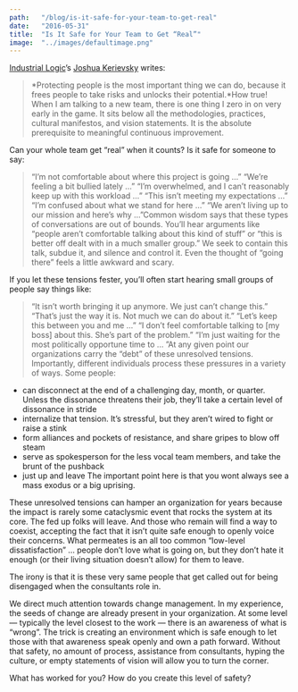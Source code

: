 ```yaml
---
path:	"/blog/is-it-safe-for-your-team-to-get-real"
date:	"2016-05-31"
title:	"Is It Safe for Your Team to Get “Real”"
image:	"../images/defaultimage.png"
---
```


[Industrial Logic](https://medium.com/u/9338d76c0d7a)’s [Joshua Kerievsky](https://medium.com/u/28229c304ac9) writes:


> *Protecting people is the most important thing we can do, because it frees people to take risks and unlocks their potential.*How true! When I am talking to a new team, there is one thing I zero in on very early in the game. It sits below all the methodologies, practices, cultural manifestos, and vision statements. It is the absolute prerequisite to meaningful continuous improvement.

Can your whole team get “real” when it counts? Is it safe for someone to say:


> “I’m not comfortable about where this project is going …”
> “We’re feeling a bit bullied lately …”
> “I’m overwhelmed, and I can’t reasonably keep up with this workload …”
> “This isn’t meeting my expectations …”
> “I’m confused about what we stand for here …”
> “We aren’t living up to our mission and here’s why …”Common wisdom says that these types of conversations are out of bounds. You’ll hear arguments like “people aren’t comfortable talking about this kind of stuff” or “this is better off dealt with in a much smaller group.” We seek to contain this talk, subdue it, and silence and control it. Even the thought of “going there” feels a little awkward and scary.

If you let these tensions fester, you’ll often start hearing small groups of people say things like:


> “It isn’t worth bringing it up anymore. We just can’t change this.”
> “That’s just the way it is. Not much we can do about it.”
> “Let’s keep this between you and me …”
> “I don’t feel comfortable talking to [my boss] about this. She’s part of the problem.”
> “I’m just waiting for the most politically opportune time to … ”At any given point our organizations carry the “debt” of these unresolved tensions. Importantly, different individuals process these pressures in a variety of ways. Some people:

* can disconnect at the end of a challenging day, month, or quarter. Unless the dissonance threatens their job, they’ll take a certain level of dissonance in stride
* internalize that tension. It’s stressful, but they aren’t wired to fight or raise a stink
* form alliances and pockets of resistance, and share gripes to blow off steam
* serve as spokesperson for the less vocal team members, and take the brunt of the pushback
* just up and leave
The important point here is that you wont always see a mass exodus or a big uprising.

These unresolved tensions can hamper an organization for years because the impact is rarely some cataclysmic event that rocks the system at its core. The fed up folks will leave. And those who remain will find a way to coexist, accepting the fact that it isn’t quite safe enough to openly voice their concerns. What permeates is an all too common “low-level dissatisfaction” … people don’t love what is going on, but they don’t hate it enough (or their living situation doesn’t allow) for them to leave.

The irony is that it is these very same people that get called out for being disengaged when the consultants role in.

We direct much attention towards change management. In my experience, the seeds of change are already present in your organization. At some level — typically the level closest to the work — there is an awareness of what is “wrong”. The trick is creating an environment which is safe enough to let those with that awareness speak openly and own a path forward. Without that safety, no amount of process, assistance from consultants, hyping the culture, or empty statements of vision will allow you to turn the corner.

What has worked for you? How do you create this level of safety?

